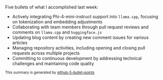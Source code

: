 Five bullets of what I accomplished last week:

- Actively integrating Phi-4-mini-instruct support into `llama.cpp`, focusing on tokenization and embedding adjustments
- Collaborating with team members through pull request reviews and comments on `llama.cpp` and `huggingface.js`
- Updating blog content by creating new comment issues for various articles
- Managing repository activities, including opening and closing pull requests across multiple projects
- Committing to continuous development by addressing technical challenges and maintaining code quality

<sup>This summary is generated by [github-5-bullet-points](https://github.com/ngxson/github-5-bullet-points)</sup>